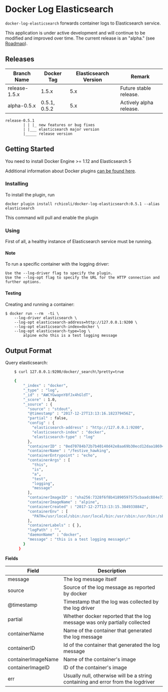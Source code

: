 # Docker Log Elasticsearch

`docker-log-elasticsearch` forwards container logs to Elasticsearch service.

This application is under active development and will continue to be modified and improved over time. The current release is an "alpha." (see [Roadmap](ROADMAP.md)).

## Releases

| Branch Name | Docker Tag | Elasticsearch Version | Remark |
| ----------- | ---------- | --------------------- | ------ |
| release-1.5.x  | 1.5.x   | 5.x                | Future stable release. |
| alpha-0.5.x    | 0.5.1, 0.5.2   | 5.x                | Actively alpha release. |

```
release-0.5.1
        | | |_ new features or bug fixes
        | |___ elasticsearch major version
        |_____ release version
```

## Getting Started

You need to install Docker Engine >= 1.12 and Elasticsearch 5

Additional information about Docker plugins [can be found here](https://docs.docker.com/engine/extend/plugins_logging/).

### Installing

To install the plugin, run

    docker plugin install rchicoli/docker-log-elasticsearch:0.5.1 --alias elasticsearch

This command will pull and enable the plugin

### Using

First of all, a healthy instance of Elasticsearch service must be running.

#### Note

To run a specific container with the logging driver:

    Use the --log-driver flag to specify the plugin.
    Use the --log-opt flag to specify the URL for the HTTP connection and further options.

#### Testing

Creating and running a container:

    $ docker run --rm  -ti \
        --log-driver elasticsearch \
        --log-opt elasticsearch-address=http://127.0.0.1:9200 \
        --log-opt elasticsearch-index=docker \
        --log-opt elasticsearch-type=log \
            alpine echo this is a test logging message

## Output Format

Query elasticsearch:

```bash
    $ curl 127.0.0.1:9200/docker/_search\?pretty=true

    {
        "_index" : "docker",
        "_type" : "log",
        "_id" : "AWCYGwapnY8fJx4hGldT",
        "_score" : 1.0,
        "_source" : {
          "source" : "stdout",
          "@timestamp" : "2017-12-27T13:13:16.182379456Z",
          "partial" : false,
          "config" : {
            "elasticsearch-address" : "http://127.0.0.1:9200",
            "elasticsearch-index" : "docker",
            "elasticsearch-type" : "log"
          },
          "containerID" : "0ed70784b72b7b40140d42e8aa69b30ecd12daa186942d5d8ee6341a7ef0c31e",
          "containerName" : "/festive_hawking",
          "containerEntrypoint" : "echo",
          "containerArgs" : [
            "this",
            "is",
            "a",
            "test",
            "logging",
            "message"
          ],
          "containerImageID" : "sha256:7328f6f8b41890597575cbaadc884e7386ae0acc53b747401ebce5cf0d624560",
          "containerImageName" : "alpine",
          "containerCreated" : "2017-12-27T13:13:15.384933884Z",
          "containerEnv" : [
            "PATH=/usr/local/sbin:/usr/local/bin:/usr/sbin:/usr/bin:/sbin:/bin"
          ],
          "containerLabels" : { },
          "logPath" : "",
          "daemonName" : "docker",
          "message" : "this is a test logging message\r"
        }
      }
```

**Fields**

| Field | Description |
| ----- | ----------- |
| message  | The log message itself|
| source | Source of the log message as reported by docker |
| @timestamp | Timestamp that the log was collected by the log driver |
| partial | Whether docker reported that the log message was only partially collected |
| containerName | Name of the container that generated the log message |
| containerID | Id of the container that generated the log message |
| containerImageName | Name of the container's image |
| containerImageID | ID of the container's image |
| err | Usually null, otherwise will be a string containing and error from the logdriver |